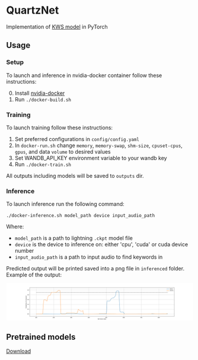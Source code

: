 # QuartzNet
Implementation of [KWS model](https://arxiv.org/abs/1803.10916) in PyTorch

## Usage

### Setup
To launch and inference in nvidia-docker container follow these instructions:

0. Install [nvidia-docker](https://github.com/NVIDIA/nvidia-docker)
1. Run `./docker-build.sh`

### Training
To launch training follow these instructions:

1. Set preferred configurations in `config/config.yaml`
2. In `docker-run.sh` change `memory`, `memory-swap`, `shm-size`, `cpuset-cpus`, `gpus`, and data `volume` to desired values
3. Set WANDB_API_KEY environment variable to your wandb key
4. Run `./docker-train.sh`

All outputs including models will be saved to `outputs` dir.

### Inference
To launch inference run the following command:
```
./docker-inference.sh model_path device input_audio_path
```
Where:
* `model_path` is a path to lightning `.ckpt` model file
* `device` is the device to inference on: either 'cpu', 'cuda' or cuda device number
* `input_audio_path` is a path to input audio to find keywords in

Predicted output will be printed saved into a png file in `inferenced` folder.
Example of the output:

![Predicted output plot](img/example.png)

## Pretrained models
 [Download](https://drive.google.com/drive/folders/1ANzR9wXGANjO3wksI-nyFjqeYfqCxqQ9?usp=sharing)
